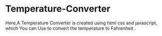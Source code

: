 # Temperature-Converter
Here,A Temperature Converter is created using html css and javascript, which You can Use to convert the temperature to Fahrenheit . 
